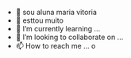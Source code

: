 - 👋 sou aluna maria vitoria
- 👀 esttou muito 
- 🌱 I’m currently learning ...
- 💞️ I’m looking to collaborate on ...
- 📫 How to reach me ...
o
